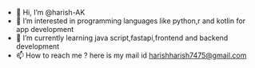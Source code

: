 - 👋 Hi, I’m @harish-AK
- 👀 I’m interested in programming languages like python,r and kotlin for app development
- 🌱 I’m currently learning java script,fastapi,frontend and backend development
- 📫 How to reach me ? here is my mail id harishharish7475@gmail.com

<!---
harish-AK/harish-AK is a ✨ special ✨ repository because its `README.md` (this file) appears on your GitHub profile.
You can click the Preview link to take a look at your changes.
--->
